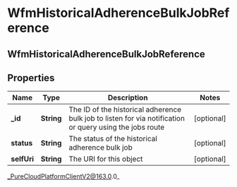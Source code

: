 # WfmHistoricalAdherenceBulkJobReference

## WfmHistoricalAdherenceBulkJobReference

## Properties

|Name | Type | Description | Notes|
|------------ | ------------- | ------------- | -------------|
| **_id** | **String** | The ID of the historical adherence bulk job to listen for via notification or query using the jobs route | [optional] |
| **status** | **String** | The status of the historical adherence bulk job | [optional] |
| **selfUri** | **String** | The URI for this object | [optional] |



_PureCloudPlatformClientV2@163.0.0_
